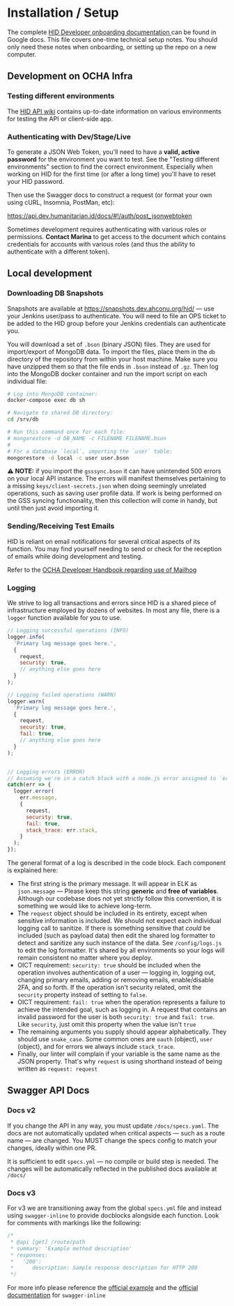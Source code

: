 # Installation / Setup

The complete [HID Developer onboarding documentation
](https://docs.google.com/document/d/1h3MX_ay7EyFr62dyhvdSXAOP2g4ho3j7m3KNdG8ZFxE/edit) can be found in Google docs. This file covers one-time technical setup notes. You should only need these notes when onboarding, or setting up the repo on a new computer.

## Development on OCHA Infra

### Testing different environments

The [HID API wiki](https://github.com/UN-OCHA/hid_api/wiki/The-HID-environments) contains up-to-date information on various environments for testing the API or client-side app.


### Authenticating with Dev/Stage/Live

To generate a JSON Web Token, you'll need to have a **valid, active password** for the environment you want to test. See the "Testing different environments" section to find the correct environment. Especially when working on HID for the first time (or after a long time) you'll have to reset your HID password.

Then use the Swagger docs to construct a request (or format your own using cURL, Insomnia, PostMan, etc):

https://api.dev.humanitarian.id/docs/#!/auth/post_jsonwebtoken

Sometimes development requires authenticating with various roles or permissions. **Contact Marina** to get access to the document which contains credentials for accounts with various roles (and thus the ability to authenticate with a different token).

## Local development

### Downloading DB Snapshots

Snapshots are available at https://snapshots.dev.ahconu.org/hid/ — use your Jenkins user/pass to authenticate. You will need to file an OPS ticket to be added to the HID group before your Jenkins credentials can authenticate you.

You will download a set of `.bson` (binary JSON) files. They are used for import/export of MongoDB data. To import the files, place them in the `db` directory of the repository from within your host machine. Make sure you have unzipped them so that the file ends in `.bson` instead of `.gz`. Then log into the MongoDB docker container and run the import script on each individual file:

```sh
# Log into MongoDB container:
docker-compose exec db sh

# Navigate to shared DB directory:
cd /srv/db

# Run this command once for each file:
# mongorestore -d DB_NAME -c FILENAME FILENAME.bson
#
# For a database `local`, importing the `user` table:
mongorestore -d local -c user user.bson
```

**⚠️ NOTE:** if you import the `gsssync.bson` it can have unintended 500 errors on your local API instance. The errors will manifest themselves pertaining to a missing `keys/client-secrets.json` when doing seemingly unrelated operations, such as saving user profile data. If work is being performed on the GSS syncing functionality, then this collection will come in handy, but until then just avoid importing it.


### Sending/Receiving Test Emails

HID is reliant on email notifications for several critical aspects of its function. You may find yourself needing to send or check for the reception of emails while doing development and testing.

Refer to the [OCHA Developer Handbook regarding use of Mailhog](https://docs.google.com/document/d/1j5QkW_yTA4efqIq40wuRqyvLecbVkOZwwOumZoN4qxI/edit#heading=h.5koxy8t2dww)


### Logging

We strive to log all transactions and errors since HID is a shared piece of infrastructure employed by dozens of websites. In most any file, there is a `logger` function available for you to use.

```js
// Logging successful operations (INFO)
logger.info(
  'Primary log message goes here.',
  {
    request,
    security: true,
    // anything else goes here
  }
);

// Logging failed operations (WARN)
logger.warn(
  'Primary log message goes here.',
  {
    request,
    security: true,
    fail: true,
    // anything else goes here
  }
);


// Logging errors (ERROR)
// Assuming we're in a catch block with a node.js error assigned to `err`
catch(err => {
  logger.error(
    err.message,
    {
      request,
      security: true,
      fail: true,
      stack_trace: err.stack,
    }
  );
});
```

The general format of a log is described in the code block. Each component is explained here:

- The first string is the primary message. It will appear in ELK as `json.message` — Please keep this string **generic** and **free of variables**. Although our codebase does not yet strictly follow this convention, it is something we would like to achieve long-term.
- The `request` object should be included in its entirety, except when sensitive information is included. We should not expect each individual logging call to sanitize. If there is something sensitive that _could_ be included (such as payload data) then edit the shared log formatter to detect and sanitize any such instance of the data. See `/config/logs.js` to edit the log formatter. It's shared by all environments so your logs will remain consistent no matter where you deploy.
- OICT requirement: `security: true` should be included when the operation involves authentication of a user — logging in, logging out, changing primary emails, adding or removing emails, enable/disable 2FA, and so forth. If the operation isn't security related, omit the `security` property instead of setting to `false`.
- OICT requirement: `fail: true` when the operation represents a failure to achieve the intended goal, such as logging in. A request that contains an invalid password for the user is both `security: true` and `fail: true`. Like `security`, just omit this property when the value isn't `true`
- The remaining arguments you supply should appear alphabetically. They should use `snake_case`. Some common ones are `oauth` (object), `user` (object), and for errors we always include `stack_trace`.
- Finally, our linter will complain if your variable is the same name as the JSON property. That's why `request` is using shorthand instead of being written as `request: request`


## Swagger API Docs

### Docs v2

If you change the API in any way, you must update `/docs/specs.yaml`. The docs are not automatically updated when critical aspects — such as a route name — are changed. You MUST change the specs config to match your changes, ideally within one PR.

It is sufficient to edit `specs.yml` — no compile or build step is needed. The changes will be automatically reflected in the published docs available at `/docs/`

### Docs v3

For v3 we are transitioning away from the global `specs.yml` file and instead using `swagger-inline` to provide docblocks alongside each function. Look for comments with markings like the following:

```js
/*
 * @api [get] /route/path
 * summary: 'Example method description'
 * responses:
 *   '200':
 *      description: Sample response description for HTTP 200
 */
```

For more info please reference the [official example](https://github.com/readmeio/swagger-inline#examples) and the [official documentation](https://swagger.io/docs/specification/about/) for `swagger-inline`
